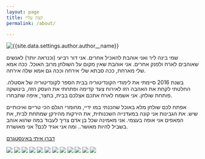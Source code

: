 ```yaml
---
layout: page
title: קצת עליי
permalink: /about/

---
```


<div class="row">
<div class="col col-3">
<div class="">
    <img class="lazy" data-src="{{site.data.settings.author.author__avatar}}" alt="{{site.data.settings.author.author__name}}">
    </div>
</div>

<div class="col col-9">

<p>
שמי בינה ליר ואני אוהבת להאכיל אחרים.
אני דור רביעי (וכנראה יותר) לאנשים שאוהבים לארח ולפנק אחרים.
אני אוהבת שאין מקום על השולחן מרוב האוכל.
ככה אמא שלי מארחת, ככה סבתא שלי אירחה וככה גם אמא שלה אירחה.
</p>

<p>
בשנת 2016 סיימתי את לימודי הקונדיטוריה בבית הספר לקונדיטוריה של אסטלה.
החלטתי לקחת את האהבה הזו לאירוח צעד קדימה ופתחתי את העסק הזה, בינושקה פותחת שולחן.
אני אשמח לארח אתכם אצלכם בבית, בחצר, איפה שתבחרו.
</p>
<p>
אפתח לכם שולחן מלא באוכל שהכנתי במו ידיי, מחומרי הגלם הכי טריים ואיכותיים שיש.
את הגבינות אני קונה במעדנייה השכנותית, את הירקות מהירקן שמתחת לבית, את המאפים אני אופה בעצמי.
אני מאמינה שכל בן אדם צריך לעבוד במה שהוא אוהב בשביל להיות מאושר.. ומה אני אגיד לכם? אני מאושרת.
</p>

<p>
<a class="button button--primary" href="https://www.instagram.com/binushka13/" target="_blank">דברו איתי באינסטגרם</a>
</p>

</div>




<div class="gallery-box">
  <div class="gallery">
    <img src="/images/gallery/IMG_2364.jpg" loading="lazy">
    <img src="/images/gallery/IMG_2384.jpg" loading="lazy">
    <img src="/images/gallery/IMG_2399.jpg" loading="lazy">
    <img src="/images/gallery/IMG_2444.jpg" loading="lazy">
    <img src="/images/gallery/IMG_2454.jpg" loading="lazy">
    <img src="/images/gallery/IMG_2466.jpg" loading="lazy">
    <img src="/images/gallery/IMG_2471.jpg" loading="lazy">
    <img src="/images/gallery/IMG_2484.jpg" loading="lazy">
    <img src="/images/gallery/IMG_2495.jpg" loading="lazy">
    <img src="/images/gallery/IMG_2505.jpg" loading="lazy">
    <img src="/images/gallery/IMG_2513.jpg" loading="lazy">
    <img src="/images/gallery/IMG_2338.jpg" loading="lazy">
  </div>
</div>



</div>


